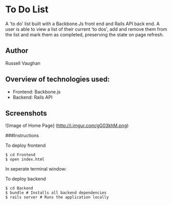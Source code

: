 # To Do List

A 'to do' list built with a Backbone.Js front end and Rails API back end. A user is able to view a list of their current 'to dos', add and remove them from the list and mark them as completed, preserving the state on page refresh.

## Author

Russell Vaughan

## Overview of technologies used:

* Frontend: Backbone.js 
* Backend: Rails API 

## Screenshots

![Image of Home Page]
(http://i.imgur.com/gG03khM.png)

###Instructions

To deploy frontend

```
$ cd Frontend
$ open index.html
```

In seperate terminal window:

To deploy backend

```
$ cd Backend
$ bundle # Installs all backend dependencies
$ rails server # Runs the application locally
```
